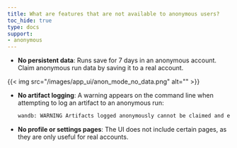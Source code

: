 ```yaml
---
title: What are features that are not available to anonymous users?
toc_hide: true
type: docs
support:
- anonymous
---
```

* **No persistent data**: Runs save for 7 days in an anonymous account. Claim anonymous run data by saving it to a real account.

{{< img src="/images/app_ui/anon_mode_no_data.png" alt="" >}}

* **No artifact logging**: A warning appears on the command line when attempting to log an artifact to an anonymous run:
    ```bash
    wandb: WARNING Artifacts logged anonymously cannot be claimed and expire after 7 days.
    ```

* **No profile or settings pages**: The UI does not include certain pages, as they are only useful for real accounts.